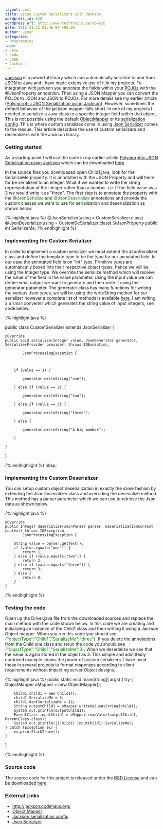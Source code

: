 ```yaml
--- 
layout: post
title: Using Custom Serializers with Jackson
wordpress_id: 628
wordpress_url: http://www.techtraits.ca/?p=628
date: 2011-11-21 01:46:04 +00:00
author: usman
categories: 
- Programming
tags:
- Java
- code
- JSON
- Jackson
---
```

<p style="text-align: justify;">

<a href="http://jackson.codehaus.org/" title="Jackson" target="_blank">Jackson</a> is a powerful library which can automatically serialize to and from JSON to Java and I have made extensive use of it in my projects. To integration with jackson you annotate the fields within your <a href="http://en.wikipedia.org/wiki/Plain_Old_Java_Object" title="Plain_Old_Java_Object" target="_blank">POJOs</a> with the @JsonProperty annotation. Then using a JSON Mapper you can convert the POJOs to JSON and JSON to POJOs. For more details see my earlier article (<a href="http://www.techtraits.ca/polymorphic-json-serialization-using-jackson/" title="Polymorphic JSON Serialization using Jackson" target="_blank">Polymorphic JSON Serialization using Jackson</a>). However, sometimes the default behavior of the jackson mapper falls short. In one of my projects I needed to serialize a Java class to a specific integer field within that object. This is not possible using the default <a href="http://jackson.codehaus.org/1.9.0/javadoc/index.html" title="Object Mapper" target="_blank">ObjectMapper</a> or its <a href="http://jackson.codehaus.org/1.7.0/javadoc/org/codehaus/jackson/map/SerializationConfig.Feature.html" title="Serialization Config" target="_blank">serialization config</a>. This is where custom serializes come in using <a href="http://jackson.codehaus.org/1.2.1/javadoc/index.html?org/codehaus/jackson/map/annotate/JsonSerialize.html" title="JSONSerializer" target="_blank">Json Serializer</a> comes to the rescue. This article describes the use of custom serializers and deseralizers with the Jackson library.</p>

<!--more-->

<h3>Getting started</h3>

<p style="text-align: justify;">

As a starting point I will use the code in my earlier article <a href="http://www.techtraits.ca/polymorphic-json-serialization-using-jackson/" target="_blank">Polymorphic JSON Serialization using Jackson</a> which can be downloaded <a href="http://www.techtraits.ca/wp-content/uploads/2011/07/jackson_serialization.zip" title="Jackson Serialization" target="_blank">here</a>.</p>

<p style="text-align: justify;">

In the source files you downloaded open Child1.java, look for the SerializeMe property. It is annotated with the JSON Property and will there for be serialized to an integer. What if we wanted to write the string representation of the integer rather than a number. i.e. If the  field value was 3 we would write it as "three". The first step is to annotate the property with the <font color="green">@JsonSerialize</font> and <font color="green">@JsonDeserialize</font> annotations and provide the custom classes we want to use for serialization and deserialization as shown below. </p>  

{% highlight java %}
@JsonSerialize(using = CustomSerializer.class)
@JsonDeserialize(using = CustomDeSerializer.class)
@JsonProperty
public int SerializeMe;
{% endhighlight %}
&nbsp;



<h3>Implementing the Custom Serializer</h3>

<p style="text-align: justify;">

In order to implement a custom serializer we must extend the JsonSerializer class and define the template type to be the type for our annotated field. In our case the annotated field is on "int" type. Primitive types are automatically boxed into their respective object types, hence we will be using the Integer type. We override the serialize method which will receive the value of the field in the value parameter. Using the input value we can define what output we want to generate and then write it using the generator parameter. The generator class has many functions for writing the various Json types, we will be using the writeString method for our serializer however a complete list of methods is available <a href="http://jackson.codehaus.org/1.4.2/javadoc/org/codehaus/jackson/JsonGenerator.html" title="JsonGenerator" target="_blank">here</a>. I am writing a a small converter which generates the string value of input integers, see code below. </p>

{% highlight java %}

public class CustomSerializer extends JsonSerializer<Integer> {

	@Override
	public void serialize(Integer value, JsonGenerator generator, SerializerProvider provider) throws IOException,

			JsonProcessingException {



		if (value == 1) {

			generator.writeString("one");

		} else if (value == 2) {

			generator.writeString("two");

		} else if (value == 3) {

			generator.writeString("three");

		} else {

			generator.writeString("A big number");

		}

	}

}

{% endhighlight %}
</pre>nbsp;





<h3>Implementing the Custom Deserializer</h3>



<p style="text-align: justify;">

You can setup custom object deserialization in exactly the same fashion by extending the JsonDeserializer class and overriding the deserialize method. This method has a parser parameter which we can use to retrieve the Json data as shown below.</p>

</p>

{% highlight java %}

	@Override
	public Integer deserialize(JsonParser parser, DeserializationContext context) throws IOException,
			JsonProcessingException {

		String value = parser.getText();
		if (value.equals("one")) {
			return 1;
		} else if (value.equals("two")) {
			return 2;
		} else if (value.equals("three")) {
			return 3;
		} else {
			return 0;
		}
	}
{% endhighlight %}
&nbsp;



<h3>Testing the code</h3>

<p style="text-align: justify;">

Open up the Driver.java file from the downloaded sources and replace the main method with the code shown below. In this code we are creating and initializing an instance of the Child1 class and then writing it using a Jackson Object mapper. When you run this code you should see <font color="green">{"objectType":"Child1","SerializeMe":"three"}</font>. If you delete the annotations from the Child one class and rerun the code you should see <font color="green">{"objectType":"Child1","SerializeMe":3}</font>. When we deserialize we see that the value is again stored in the object as 3.  This simple and admittedly contrived example shows the power of custom serializers. I have used these in several projects to format responses according to client requirements without impacting server Object designs.</p>



{% highlight java %}
public static void main(String[] args) {
	try {
		ObjectMapper oMapper = new ObjectMapper();

		Child1 child1 = new Child1();
		child1.SerializeMe = 3;
		child1.dontSerializeMe = 12;
		String outputChild1 = oMapper.writeValueAsString(child1);
		System.out.println(outputChild1);
		ParentClass inputChild1 = oMapper.readValue(outputChild1, ParentClass.class);
		System.out.println(((Child1) inputChild1).SerializeMe);
	} catch (Exception ex) {
		ex.printStackTrace();
	}
}

{% endhighlight %}
&nbsp;

<h3>Source code</h3>

The source code for this project is released under the <a href='http://www.techtraits.ca/wp-content/uploads/2011/11/Licensing.txt'>BSD License</a> and can be downloaded <a href='http://www.techtraits.ca/wp-content/uploads/2011/11/custom_serializer.zip'>here</a>. 


<h3>External Links</h3>


<ul>
	<li><a title="Jackson" href="http://jackson.codehaus.org/">http://jackson.codehaus.org/</a></li>
	<li><a href="http://jackson.codehaus.org/1.9.0/javadoc/index.html" title="Object Mapper" target="_blank">Object Mapper</a></li>
	<li><a href="http://jackson.codehaus.org/1.7.0/javadoc/org/codehaus/jackson/map/SerializationConfig.Feature.html" title="Serialization Config" target="_blank">Jackson serialization config</a></li>
	<li><a href="http://jackson.codehaus.org/1.2.1/javadoc/index.html?org/codehaus/jackson/map/annotate/JsonSerialize.html" title="JSONSerializer" target="_blank">Json Serializer</a></li>

</ul>
